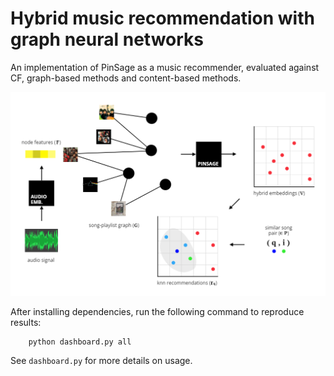 # Hybrid music recommendation with graph neural networks 

An implementation of PinSage as a music recommender, evaluated against CF, graph-based methods and content-based methods.

![PinSage Recommender System](figures/system_wide.png)

After installing dependencies, run the following command to reproduce results:
```
	python dashboard.py all
```
See `dashboard.py` for more details on usage.
